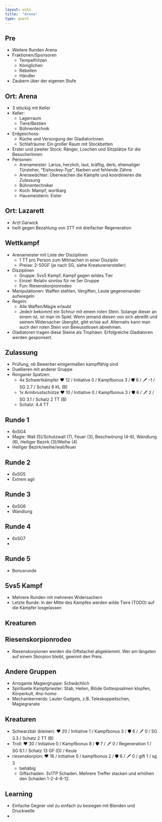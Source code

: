 ```yaml
---
layout: wiki
title:  "Arena"
type: quest
---
```

## Pre
- Weitere Runden Arena
- Fraktionen/Sponsoren
  - Tempelfritzen
  - Königlichen
  - Rebellen
  - Händler
- Zaubern über der eigenen Stufe

## Ort: Arena
- 3 stöckig mit Keller
- Keller:
  - Lagerraum
  - Tiere/Bestien
  - Bühnentechnik
- Erdgeschoss:
  - Küche und Versorgung der GladiatorInnen
  - Schlafräume: Ein großer Raum mit Stockbetten
- Erster und zweiter Stock: Ränger, Loschen und Sitzplätze für die BesucherInnen
- Personen:
  - Arenameister: Larius, herzlich, laut, kräftig, derb, ehemaliger Türsteher, "Eishockey-Typ", Narben und fehlende Zähne
  - Arenawächter: Überwachen die Kämpfe und koordinieren die Zulassung
  - Bühnentechniker
  - Koch: Mampf, wortkarg
  - Hausmeisterin: Eister

## Ort: Lazarett
- Arzt Garwick
- heilt gegen Bezahlung von 3TT mit dreifacher Regeneration

## Wettkampf
- Arenameister mit Liste der Disziplinen
  - 1 TT pro Person zum Mitmachen in einer Disziplin
  - Preise: 2-50GF (je nach SG, siehe Kreaturenersteller)
- Disziplinen
  - Gruppe: 5vs5 Kampf, Kampf gegen wildes Tier
  - Einzel: Relativ sinnlos für ne 5er Gruppe
  - Fun: Riesenskorpionrodeo
- Manipulationen: Waffen stehlen, Vergiften, Leute gegeneinander aufwiegeln
- Regeln:
  - Alle Waffen/Magie erlaubt
  - Jede/r bekommt ein Schnur mit einem roten Stein. Solange dieser an einem ist, ist man im Spiel. Wenn jemand diesen von sich abreißt und seinem Widersacher übergibt, gibt er/sie auf. Alternativ kann man auch den roten Stein von Bewusstlosen abnehmen.
- Gladiatoren tragen diese Steine als Trophäen. Erfolgreiche Gladiatoren werden gesponsert.

## Zulassung
- Prüfung, ob Bewerber einigermaßen kampffähig sind
- Duellieren mit anderer Gruppe
- Ronganer Spatzen: 
  - 4x Schwertkämpfer ❤️ 12 / Initiative 0 / Kampfbonus 3 / 🛡️ 6 / 🗡️ -1 / SG 2.7 / Schatz 6 KL (B)
  - 1x Armbrustschütze ❤️ 10 / Initiative 0 / Kampfbonus 3 / 🛡️ 6 / 🗡️ 2 / SG 3.1 / Schatz 2 TT (B)
  - Schatz: 4.4 TT

## Runde 1
- 6xSG4
- Magie: Wall (5)/Schutzwall (7), Feuer (3), Beschwörung (4-6), Wandlung (6), Heiliger Bezirk (3)/Weihe (4)
- Heiliger Bezirk/weihe/wall/feuer

## Runde 2
- 6xSG5
- Extrem agil

## Runde 3
- 6xSG6
- Wandlung

## Runde 4
- 6xSG7
- 

## Runde 5
- Bonusrunde

## 5vs5 Kampf
- Mehrere Runden mit mehreren Widersachern
- Letzte Runde: In der Mitte des Kampfes werden wilde Tiere (TODO) auf die Kämpfer losgelassen

## Kreaturen

## Riesenskorpionrodeo
- Riesenskorpionen werden die Giftstachel abgeklemmt. Wer am längsten auf einem Skorpion bleibt, gewinnt den Preis.

## Andere Gruppen
- Arrogante Magiergruppe: Schwächlich
- Spirituelle Kampfpriester: Stab, Heilen, Blöde Gottespsalmen klopfen, Körperkult, #no-homo
- Mechanikernerds: Lauter Gadgets, z.B. Teleskoppeitschen, Magiegranate

## Kreaturen
- Schwarzbär (kleiner): ❤️ 20 / Initiative 1 / Kampfbonus 3 / 🛡️ 6 / 🗡️ 0 / SG 3.3 / Schatz 2 TT (B)
- Troll: ❤️ 30 / Initiative 0 / Kampfbonus 8 / 🛡️ 7 / 🗡️ 0 / Regeneration 1 / SG 6.1 / Schatz 13 GF (D) / Keule
- riesenskorpion: ❤️ 16 / initiative 0 / kampfbonus 2 / 🛡️ 6 / 🗡️ 0 / gift 1 / sg 3
  - behäbig
  - Giftschaden: 3x1TP Schaden. Mehrere Treffer stacken und erhöhen den Schaden 1-2-4-8-12.

## Learning
- Einfache Gegner viel zu einfach zu besiegen mit Blenden und Druckwelle
- 